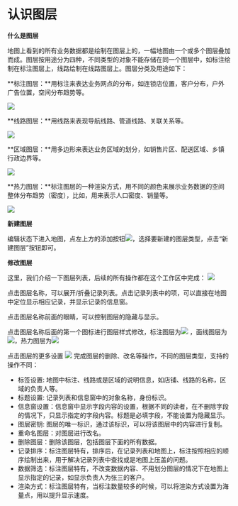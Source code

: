 # 认识图层
**什么是图层**

地图上看到的所有业务数据都是绘制在图层上的，一幅地图由一个或多个图层叠加而成。图层按用途分为四种，不同类型的对象不能存储在同一个图层中，如标注绘制在标注图层上，线路绘制在线路图层上。图层分类及用途如下：

**标注图层：**用标注来表达业务网点的分布，如连锁店位置，客户分布，户外广告位置，空间分布趋势等。

![](http://pic.dituwuyou.com/map%2Fpicture%2Fmarker-layer.jpg)

**线路图层：**用线路来表现导航线路、管道线路、关联关系等。

![](http://pic.dituwuyou.com/map%2Fpicture%2Fline-layer.jpg)

**区域图层：**用多边形来表达业务区域的划分，如销售片区、配送区域、乡镇行政边界等。

![](http://pic.dituwuyou.com/map%2Fpicture%2Fregion-layer.jpg)

**热力图层：**标注图层的一种渲染方式，用不同的颜色来展示业务数据的空间整体分布趋势（密度），比如，用来表示人口密度、销量等。

![](http://pic.dituwuyou.com/map%2Fpicture%2Fheatmap-layer.jpg)

**新建图层**

编辑状态下进入地图，点左上方的添加按钮![](http://pic.dituwuyou.com/map%2Fpicture%2Ficon%2Faddlayer.png)，选择要新建的图层类型，点击“新建图层”按钮即可。

**修改图层**

这里，我们介绍一下图层列表，后续的所有操作都在这个工作区中完成：
![](http://pic.dituwuyou.com/map%2Fpicture%2Flayerlist.png)

点击图层名称，可以展开/折叠记录列表。点击记录列表中的项，可以直接在地图中定位显示相应记录，并显示记录的信息窗。

点击图层名称前面的眼睛，可以控制图层的隐藏与显示。

点击图层名称后面的第一个图标进行图层样式修改，标注图层为![](http://pic.dituwuyou.com/map%2Fpicture%2Ficon%2Fqipao.jpg) ，面线图层为![](http://pic.dituwuyou.com/map%2Fpicture%2Ficon%2Fregionstyle.png)，热力图层为![](http://pic.dituwuyou.com/map%2Fpicture%2Ficon%2Fheatstyle.png)

点击图层的更多设置 ![](http://pic.dituwuyou.com/map%2Fpicture%2Ficon%2Flayersetting.png) 完成图层的删除、改名等操作，不同的图层类型，支持的操作不同：

* 标签设置: 地图中标注、线路或是区域的说明信息，如店铺、线路的名称，区域的负责人等。
* 标题设置: 记录列表和信息窗中的对象名称，身份标识。
* 信息窗设置：信息窗中显示字段内容的设置，根据不同的读者，在不删除字段的情况下，只显示指定的字段内容。标题是必填字段，不能设置为隐藏显示。
* 图层密钥: 图层的唯一标识，通过该标识，可以将该图层中的内容进行复制。
* 重命名图层：对图层进行改名。
* 删除图层：删除该图层，包括图层下面的所有数据。
* 记录排序：标注图层特有，排序后，在记录列表和地图上，标注按照相应的顺序绘制出来，用于解决记录列表中查找或是地图上压盖的问题。
* 数据筛选：标注图层特有，不改变数据内容、不用划分图层的情况下在地图上显示指定的记录，如显示负责人为张三的客户。
* 渲染方式：标注图层特有，当标注数量较多的时候，可以将渲染方式设置为海量点，用以提升显示速度。
